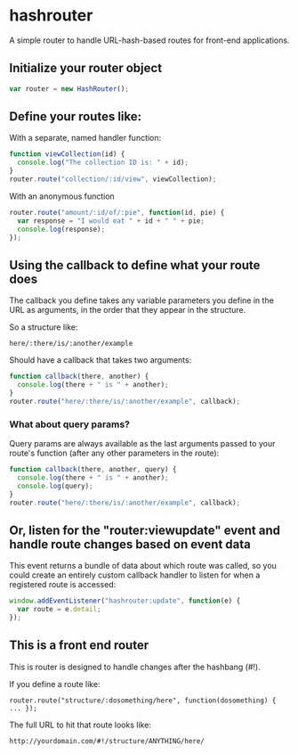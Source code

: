 # hashrouter

A simple router to handle URL-hash-based routes for front-end applications.

## Initialize your router object

```javascript
var router = new HashRouter();
```

## Define your routes like:

With a separate, named handler function:

```javascript
function viewCollection(id) {
  console.log("The collection ID is: " + id);
}
router.route("collection/:id/view", viewCollection);
```

With an anonymous function 

```javascript
router.route("amount/:id/of/:pie", function(id, pie) {
  var response = "I would eat " + id + " " + pie;
  console.log(response);
});
```

## Using the callback to define what your route does

The callback you define takes any variable parameters you define in the URL as arguments, in the order that they appear in the structure. 

So a structure like:

`here/:there/is/:another/example`

Should have a callback that takes two arguments: 

```javascript
function callback(there, another) { 
  console.log(there + " is " + another); 
}
router.route("here/:there/is/:another/example", callback);
```

### What about query params?

Query params are always available as the last arguments passed to your route's function (after any other parameters in the route):

```javascript
function callback(there, another, query) { 
  console.log(there + " is " + another);
  console.log(query);
}
router.route("here/:there/is/:another/example", callback);
```

## Or, listen for the "router:viewupdate" event and handle route changes based on event data

This event returns a bundle of data about which route was called, so you could create an entirely custom callback handler to listen for when a registered route is accessed:

```javascript
window.addEventListener("hashrouter:update", function(e) {
  var route = e.detail;
});
```

## This is a front end router

This is router is designed to handle changes after the hashbang (#!).  

If you define a route like:

`router.route("structure/:dosomething/here", function(dosomething) { ... });`

The full URL to hit that route looks like:

`http://yourdomain.com/#!/structure/ANYTHING/here/`

